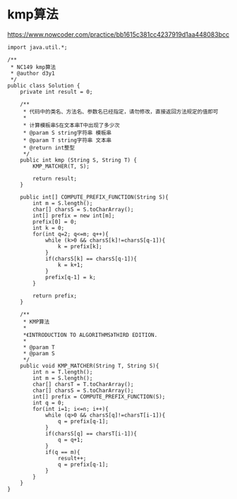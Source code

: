 # kmp算法
https://www.nowcoder.com/practice/bb1615c381cc4237919d1aa448083bcc

    import java.util.*;
    
    /**
     * NC149 kmp算法
     * @author d3y1
     */
    public class Solution {
        private int result = 0;
    
        /**
         * 代码中的类名、方法名、参数名已经指定，请勿修改，直接返回方法规定的值即可
         *
         * 计算模板串S在文本串T中出现了多少次
         * @param S string字符串 模板串
         * @param T string字符串 文本串
         * @return int整型
         */
        public int kmp (String S, String T) {
            KMP_MATCHER(T, S);
    
            return result;
        }
    
        public int[] COMPUTE_PREFIX_FUNCTION(String S){
            int m = S.length();
            char[] charsS = S.toCharArray();
            int[] prefix = new int[m];
            prefix[0] = 0;
            int k = 0;
            for(int q=2; q<=m; q++){
                while (k>0 && charsS[k]!=charsS[q-1]){
                    k = prefix[k];
                }
                if(charsS[k] == charsS[q-1]){
                    k = k+1;
                }
                prefix[q-1] = k;
            }
    
            return prefix;
        }
    
        /**
         * KMP算法
         *
         *《INTRODUCTION TO ALGORITHMS》THIRD EDITION.
         *
         * @param T
         * @param S
         */
        public void KMP_MATCHER(String T, String S){
            int n = T.length();
            int m = S.length();
            char[] charsT = T.toCharArray();
            char[] charsS = S.toCharArray();
            int[] prefix = COMPUTE_PREFIX_FUNCTION(S);
            int q = 0;
            for(int i=1; i<=n; i++){
                while (q>0 && charsS[q]!=charsT[i-1]){
                    q = prefix[q-1];
                }
                if(charsS[q] == charsT[i-1]){
                    q = q+1;
                }
                if(q == m){
                    result++;
                    q = prefix[q-1];
                }
            }
        }
    }
    

